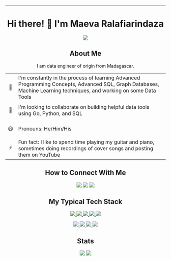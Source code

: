 <!-- Banner picture -->
<!--
<img src="images/banner.jfif">
-->

---
<h1 align="center"> Hi there! 👋 I'm Maeva Ralafiarindaza</h1>

<div align="center">
<img src="https://github-profile-trophy.vercel.app/?username=maevadevs&theme=onedark" />
</div>
    
<h2 align="center">About Me</h2>
<p align="center">I am data engineer of origin from Madagascar.</p>

<!--
I am a logic-driven person, passionate about working with data and technology to solve problems, to help people make informed decisions, and to understand how things work.

Having worked with computer networks, databases, and reportings for years, I wanted to understand more about how we could use data and technologies to discover opportunities for solving problems. This has led me to pursue Data Engineering, Data Science, and Machine Learning.

I am looking forward to dig deeper into this vast field.
-->

<table>
    <tr>
        <td><p align="center">🌱</p></td>
        <td>I'm constantly in the process of learning Advanced Programming Concepts, Advanced SQL, Graph Databases, Machine Learning techniques, and working on some Data Tools</td>
    </tr>
    <tr>
        <td><p align="center">👯</p></td>
        <td>I'm looking to collaborate on building helpful data tools using Go, Python, and SQL</td>
    </tr>
    <tr>
        <td><p align="center">😄</p></td>
        <td>Pronouns: He/Him/His</td>
    </tr>
    <tr>
        <td><p align="center">⚡</p></td>
        <td>Fun fact: I like to spend time playing my guitar and piano, sometimes doing recordings of cover songs and posting them on YouTube</td>
    </tr>
</table>

<h2 align="center">How to Connect With Me</h2> 
<p align="center">
    <a href="https://www.linkedin.com/in/maevaralafiarindaza" target="_blank">
        <img src="https://img.shields.io/badge/LinkedIn-0077B5?style=for-the-badge&logo=linkedin&logoColor=white" />
    </a>
    <a href="https://twitter.com/maevaralafi" target="_blank">
        <img src="https://img.shields.io/badge/Twitter-1DA1F2?style=for-the-badge&logo=twitter&logoColor=white" />
    </a>
<!--     <a href="https://www.kaggle.com/maevaralafi" target="_blank">
        <img src="https://img.shields.io/badge/Kaggle-20BEFF?style=for-the-badge&logo=Kaggle&logoColor=white" />
    </a> -->
<!--     <a href="https://stackexchange.com/users/9569098/maevadevs" target="_blank">
        <img src="https://img.shields.io/badge/Stack_Overflow-FE7A16?style=for-the-badge&logo=stack-overflow&logoColor=white" />
    </a> -->
    <a href="http://maevadevs.github.io" target="_blank">
        <img src="https://img.shields.io/badge/GitHub-100000?style=for-the-badge&logo=github&logoColor=white" />
    </a>
<!--     <a href="https://www.codewars.com/users/maevadevs" target="_blank">
        <img src="https://img.shields.io/badge/Codewars-B1361E?style=for-the-badge&logo=Codewars&logoColor=white" />
    </a> -->
</p>

<h2 align="center">My Typical Tech Stack</h2>
<p align="center">
    <a href="https://www.python.org/" target="_blank">
        <img src="https://img.shields.io/badge/Python-fff?style=for-the-badge&logo=python&logoColor=3F7CAD" />
    </a>
    <a href="https://go.dev/" target="_blank">
        <img src="https://img.shields.io/badge/Golang-fff?style=for-the-badge&logo=go&logoColor=2165B6" />
    </a>
    <a href="https://www.typescriptlang.org/" target="_blank">
        <img src="https://img.shields.io/badge/TypeScript-fff?style=for-the-badge&logo=typescript&logoColor=2F74C0" />
    </a>
    <a href="https://nodejs.org/en/" target="_blank">
        <img src="https://img.shields.io/badge/NodeJS-fff?style=for-the-badge&logo=nodedotjs&logoColor=3B7F3A" />
    </a>
    <a href="https://docs.microsoft.com/en-us/powershell/" target="_blank">
        <img src="https://img.shields.io/badge/PowerShell-fff?style=for-the-badge&logo=PowerShell&logoColor=0177BD" />
    </a>
</p>
<p align="center">
    <a href="https://www.microsoft.com/en-us/sql-server/sql-server-2019" target="_blank">
        <img src="https://img.shields.io/badge/Microsoft%20SQL%20Server-fff?style=for-the-badge&logo=microsoft%20sql%20server&logoColor=C70C16" />
    </a>
    <a href="https://www.postgresql.org/" target="_blank">
        <img src="https://img.shields.io/badge/PostgreSQL-fff?style=for-the-badge&logo=postgresql&logoColor=336791" />
    </a>
    <a href="https://www.teradata.com/" target="_blank">
        <img src="https://img.shields.io/badge/Teradata-fff?style=for-the-badge&logo=teradata&logoColor=37414A" />
    </a>
    <a href="https://www.mongodb.com/" target="_blank">
        <img src="https://img.shields.io/badge/MongoDB-fff?style=for-the-badge&logo=mongodb&logoColor=449A45" />
    </a>
</p>

<!--Github Stats-->

<h2 align="center">Stats</h2>
<div align="center">
<!--     <span>
        <img src="https://spotify-github-profile.vercel.app/api/view.svg?uid=123548121&redirect=true][https://spotify-github-profile.vercel.app/api/view.svg?uid=123548121&cover_image=false&theme=default&bar_color=da5b0b&bar_color_cover=false" />
    </span> -->
<!--     <span>
        <img src="https://readme-jokes.vercel.app/api?bgColor=%23151515&qColor=%2353B14F&aColor=%23DA5B0B&borderColor=%23151515" alt="Jokes Card" />
    </span>     -->
    <span>
        <img src="https://github-readme-stats.vercel.app/api/top-langs?username=maevadevs&layout=compact&langs_count=6&hide=Rich%20Text%20Format&theme=dark" />
    </span>
<!--     <span>
        <img src="https://github-readme-stats.vercel.app/api?username=maevadevs&show_icons=false&hide=contribs&theme=dark" />
    </span> -->
    <span>
        <img src="http://github-readme-streak-stats.herokuapp.com?user=maevadevs&theme=dark&date_format=M%20j%5B%2C%20Y%5D" />
    </span>
</div>
<!-- Tech Skills CodersRank -->
<!--
<figure align="center">
    <a href="https://profile.codersrank.io/user/maevadevs"><img src="images/tech-skills.png"></a>
    <figcaption style="color: #ccc;">
        Powered by <a href="https://profile.codersrank.io/user/maevadevs" style="color: #aaa;">codersrank.io</a>
    </figcaption>
</figure>
-->

